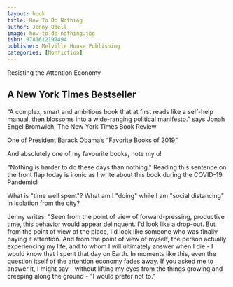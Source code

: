 ```yaml
---
layout: book
title: How To Do Nothing
author: Jenny Odell
image: how-to-do-nothing.jpg
isbn: 9781612197494
publisher: Melville House Publishing
categories: [Nonfiction]
---
```

Resisting the Attention Economy

## A New York Times Bestseller

“A complex, smart and ambitious book that at first reads like a self-help manual, then blossoms into a wide-ranging political manifesto.” says Jonah Engel Bromwich, The New York Times Book Review

One of President Barack Obama’s “Favorite Books of 2019” 

And absolutely one of my favourite books, note my u!

"Nothing is harder to do these days than nothing." Reading this sentence on the front flap today is ironic as I write about this book during the COVID-19 Pandemic!

What is "time well spent"? What am I "doing" while I am "social distancing" in isolation from the city?

Jenny writes: "Seen from the point of view of forward-pressing, productive time, this behavior would appear delinquent. I'd look like a drop-out. But from the point of view of the place, I'd look like someone who was finally paying it attention. And from the point of view of myself, the person actually experiencing my life, and to whom I will ultimately answer when I die - I would know that I spent that day on Earth. In moments like this, even the question itself of the attention economy fades away. If you asked me to answer it, I might say - without lifting my eyes from the things growing and creeping along the ground - "I would prefer not to."